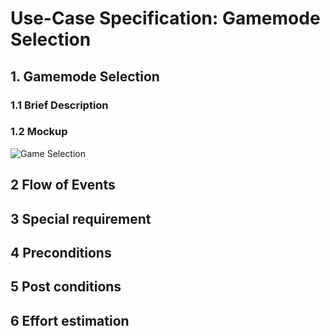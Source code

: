 # Use-Case Specification: Gamemode Selection

## 1. Gamemode Selection

### 1.1 Brief Description

### 1.2 Mockup

![Game Selection](https://user-images.githubusercontent.com/62339676/197399336-873d976e-2287-48c8-a130-b24047585da8.jpg)

## 2 Flow of Events

## 3 Special requirement 

## 4 Preconditions

## 5 Post conditions  

## 6 Effort estimation 
